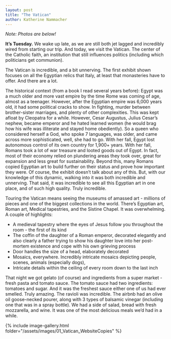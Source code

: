 ```yaml
---
layout: post
title: "The Vatican"
author: Katherine Nammacher
---
```


_Note: Photos are below!_

**It’s Tuesday.** We wake up late, as we are still both jet lagged and incredibly wired from starting our trip. And today, we visit the Vatican. The center of the Catholic faith, an institution that still influences politics (including which politicians get communion).

The Vatican is incredible, and a bit unnerving. The first exhibit shown focuses on all the Egyptian relics that Italy, at least that monasteries have to offer. And there are a lot.

The historical context (from a book I read several years before): Egypt was a much older and more vast empire by the time Rome was coming of age, almost as a teenager. However, after the Egyptian empire was 6,000 years old, it had some political cracks to show. In fighting, murder between brother-sister marriages, and plenty of other complexities. This was kept afloat by Cleopatra for a while. However, Cesar Augustus, Julius Cesar’s nephew, became emperor and he hated learned women (he would brag how his wife was illiterate and stayed home obediently). So a queen who considered herself a God, who spoke 7 languages, was older, and came across more sophisticated, well, she had to go. With her fall, Egypt lost autonomous control of its own country for 1,900+ years. With her fall, Romans took a lot of war treasure and looted goods out of Egypt. In fact, most of their economy relied on plundering areas they took over, great for expansion and less great for sustainability. Beyond this, many Romans copied Egyptian art to build further on their status and prove how important they were. Of course, the exhibit doesn’t talk about any of this. But, with our knowledge of this dynamic, walking into it was both incredible and unnerving. That said, it was incredible to see all this Egyptian art in one place, and of such high quality. Truly incredible.

Touring the Vatican means seeing the museums of amassed art - millions of pieces and one of the biggest collections in the world. There’s Egyptian art, Roman art, Medical tapestries, and the Sistine Chapel. It was overwhelming. A couple of highlights:

- A medieval tapestry where the eyes of Jesus follow you throughout the room - the first of its kind
- The coffin of the daughter of a Roman emperor, decorated elegantly and also clearly a father trying to show his daughter love into her post-mortem existence and cope with his own grieving process
- Door handles the size of a head, elaborately decorated
- Mosaics, everywhere. Incredibly intricate mosaics depicting people, scenes, animals (especially dogs),
- Intricate details within the ceiling of every room down to the last inch

That night we got gelato (of course) and ingredients from a super market - fresh pasta and tomato sauce. The tomato sauce had two ingredients: tomatoes and sugar. And it was the freshest sauce either one of us had ever smelled. Truly amazing. The ravioli was incredible. The airbnb had an olive oil goose-necked pourer, along with 3 types of balsamic vinegar (including one that was in a spray bottle). We had a side of salad, bread with fresh mozzarella, and wine. It was one of the most delicious meals we’d had in a while.

{% include image-gallery.html folder="/assets/images/01_Vatican_WebsiteCopies" %}
